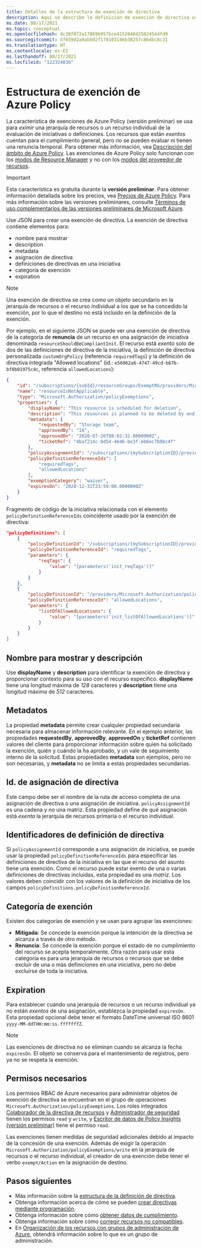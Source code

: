 ```yaml
---
title: Detalles de la estructura de exención de directiva
description: Aquí se describe la definición de exención de directiva usada por Azure Policy para eximir recursos de la evaluación de iniciativas o definiciones.
ms.date: 08/17/2021
ms.topic: conceptual
ms.openlocfilehash: 4c38f872a17869b957bce415204042582454dfd9
ms.sourcegitcommit: 5f659d2a9abb92f178103146b38257c864bc8c31
ms.translationtype: HT
ms.contentlocale: es-ES
ms.lasthandoff: 08/17/2021
ms.locfileid: "122324836"
---
```

# <a name="azure-policy-exemption-structure"></a>Estructura de exención de Azure Policy

La característica de exenciones de Azure Policy (versión preliminar) se usa para _eximir_ una jerarquía de recursos o un recurso individual de la evaluación de iniciativas o definiciones. Los recursos que están _exentos_ cuentan para el cumplimiento general, pero no se pueden evaluar ni tienen una renuncia temporal. Para obtener más información, vea [Descripción del ámbito de Azure Policy](./scope.md). Las exenciones de Azure Policy solo funcionan con los [modos de Resource Manager](./definition-structure.md#resource-manager-modes) y no con los [modos del proveedor de recursos](./definition-structure.md#resource-provider-modes).

> [!IMPORTANT]
> Esta característica es gratuita durante la **versión preliminar**. Para obtener información detallada sobre los precios, vea [Precios de Azure Policy](https://azure.microsoft.com/pricing/details/azure-policy/). Para más información sobre las versiones preliminares, consulte [Términos de uso complementarios de las versiones preliminares de Microsoft Azure](https://azure.microsoft.com/support/legal/preview-supplemental-terms/).

Use JSON para crear una exención de directiva. La exención de directiva contiene elementos para:

- nombre para mostrar
- description
- metadata
- asignación de directiva
- definiciones de directivas en una iniciativa
- categoría de exención
- expiration

> [!NOTE]
> Una exención de directiva se crea como un objeto secundario en la jerarquía de recursos o el recurso individual a los que se ha concedido la exención, por lo que el destino no está incluido en la definición de la exención.

Por ejemplo, en el siguiente JSON se puede ver una exención de directiva de la categoría de **renuncia** de un recurso en una asignación de iniciativa denominada `resourceShouldBeCompliantInit`. El recurso está _exento_ solo de dos de las definiciones de directiva de la iniciativa, la definición de directiva personalizada `customOrgPolicy` (referencia `requiredTags`) y la definición de directiva integrada "Allowed locations" (id.: `e56962a6-4747-49cd-b67b-bf8b01975c4c`, referencia `allowedLocations`):

```json
{
    "id": "/subscriptions/{subId}/resourceGroups/ExemptRG/providers/Microsoft.Authorization/policyExemptions/resourceIsNotApplicable",
    "name": "resourceIsNotApplicable",
    "type": "Microsoft.Authorization/policyExemptions",
    "properties": {
        "displayName": "This resource is scheduled for deletion",
        "description": "This resources is planned to be deleted by end of quarter and has been granted a waiver to the policy.",
        "metadata": {
            "requestedBy": "Storage team",
            "approvedBy": "IA",
            "approvedOn": "2020-07-26T08:02:32.0000000Z",
            "ticketRef": "4baf214c-8d54-4646-be3f-eb6ec7b9bc4f"
        },
        "policyAssignmentId": "/subscriptions/{mySubscriptionID}/providers/Microsoft.Authorization/policyAssignments/resourceShouldBeCompliantInit",
        "policyDefinitionReferenceIds": [
            "requiredTags",
            "allowedLocations"
        ],
        "exemptionCategory": "waiver",
        "expiresOn": "2020-12-31T23:59:00.0000000Z"
    }
}
```

Fragmento de código de la iniciativa relacionada con el elemento `policyDefinitionReferenceIds` coincidente usado por la exención de directiva:

```json
"policyDefinitions": [
    {
        "policyDefinitionId": "/subscriptions/{mySubscriptionID}/providers/Microsoft.Authorization/policyDefinitions/customOrgPolicy",
        "policyDefinitionReferenceId": "requiredTags",
        "parameters": {
            "reqTags": {
                "value": "[parameters('init_reqTags')]"
            }
        }
    },
    {
        "policyDefinitionId": "/providers/Microsoft.Authorization/policyDefinitions/e56962a6-4747-49cd-b67b-bf8b01975c4c",
        "policyDefinitionReferenceId": "allowedLocations",
        "parameters": {
            "listOfAllowedLocations": {
                "value": "[parameters('init_listOfAllowedLocations')]"
            }
        }
    }
]
```

## <a name="display-name-and-description"></a>Nombre para mostrar y descripción

Use **displayName** y **description** para identificar la exención de directiva y proporcionar contexto para su uso con el recurso específico. **displayName** tiene una longitud máxima de _128_ caracteres y **description** tiene una longitud máxima de _512_ caracteres.

## <a name="metadata"></a>Metadatos

La propiedad **metadata** permite crear cualquier propiedad secundaria necesaria para almacenar información relevante. En el ejemplo anterior, las propiedades **requestedBy**, **approvedBy**, **approvedOn** y **ticketRef** contienen valores del cliente para proporcionar información sobre quién ha solicitado la exención, quién y cuándo la ha aprobado, y un vale de seguimiento interno de la solicitud. Estas propiedades **metadata** son ejemplos, pero no son necesarias, y **metadata** no se limita a estas propiedades secundarias.

## <a name="policy-assignment-id"></a>Id. de asignación de directiva

Este campo debe ser el nombre de la ruta de acceso completa de una asignación de directiva o una asignación de iniciativa.
`policyAssignmentId` es una cadena y no una matriz. Esta propiedad define de qué asignación está _exenta_ la jerarquía de recursos primaria o el recurso individual.

## <a name="policy-definition-ids"></a>Identificadores de definición de directiva

Si `policyAssignmentId` corresponde a una asignación de iniciativa, se puede usar la propiedad `policyDefinitionReferenceIds` para especificar las definiciones de directiva de la iniciativa en las que el recurso del asunto tiene una exención. Como el recurso puede estar exento de una o varias definiciones de directivas incluidas, esta propiedad es una _matriz_. Los valores deben coincidir con los valores de la definición de iniciativa de los campos `policyDefinitions.policyDefinitionReferenceId`.

## <a name="exemption-category"></a>Categoría de exención

Existen dos categorías de exención y se usan para agrupar las exenciones:

- **Mitigada**: Se concede la exención porque la intención de la directiva se alcanza a través de otro método.
- **Renuncia**: Se concede la exención porque el estado de no cumplimiento del recurso se acepta temporalmente. Otra razón para usar esta categoría es para una jerarquía de recursos o recursos que se debe excluir de una o más definiciones en una iniciativa, pero no debe excluirse de toda la iniciativa.

## <a name="expiration"></a>Expiration

Para establecer cuándo una jerarquía de recursos o un recurso individual ya no están _exentos_ de una asignación, establezca la propiedad `expiresOn`. Esta propiedad opcional debe tener el formato DateTime universal ISO 8601 `yyyy-MM-ddTHH:mm:ss.fffffffZ`.

> [!NOTE]
> Las exenciones de directiva no se eliminan cuando se alcanza la fecha `expiresOn`. El objeto se conserva para el mantenimiento de registros, pero ya no se respeta la exención.

## <a name="required-permissions"></a>Permisos necesarios

Los permisos RBAC de Azure necesarios para administrar objetos de exención de directiva se encuentran en el grupo de operaciones `Microsoft.Authorization/policyExemptions`. Los roles integrados [Colaborador de la directiva de recursos](../../../role-based-access-control/built-in-roles.md#resource-policy-contributor) y [Administrador de seguridad](../../../role-based-access-control/built-in-roles.md#security-admin) tienen los permisos `read` y `write`, y [Escritor de datos de Policy Insights (versión preliminar)](../../../role-based-access-control/built-in-roles.md#policy-insights-data-writer-preview) tiene el permiso `read`.

Las exenciones tienen medidas de seguridad adicionales debido al impacto de la concesión de una exención. Además de exigir la operación `Microsoft.Authorization/policyExemptions/write` en la jerarquía de recursos o el recurso individual, el creador de una exención debe tener el verbo `exempt/Action` en la asignación de destino.

## <a name="next-steps"></a>Pasos siguientes

- Más información sobre la [estructura de la definición de directiva](./definition-structure.md).
- Obtenga información acerca de cómo se pueden [crear directivas mediante programación](../how-to/programmatically-create.md).
- Obtenga información sobre cómo [obtener datos de cumplimiento](../how-to/get-compliance-data.md).
- Obtenga información sobre cómo [corregir recursos no compatibles](../how-to/remediate-resources.md).
- En [Organización de los recursos con grupos de administración de Azure](../../management-groups/overview.md), obtendrá información sobre lo que es un grupo de administración.